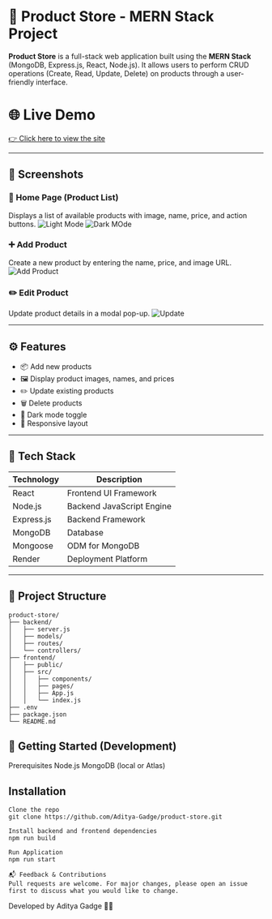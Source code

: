 # 🛒 Product Store - MERN Stack Project

**Product Store** is a full-stack web application built using the **MERN Stack** (MongoDB, Express.js, React, Node.js). It allows users to perform CRUD operations (Create, Read, Update, Delete) on products through a user-friendly interface.

# 🌐 Live Demo
[👉 Click here to view the site](https://product-store-1-wvpp.onrender.com)

---

## 📸 Screenshots

### 🌟 Home Page (Product List)
Displays a list of available products with image, name, price, and action buttons.
![Light Mode](https://github.com/user-attachments/assets/2e13a9c2-c924-43d5-957e-edd2413f8ee5)
![Dark MOde](https://github.com/user-attachments/assets/43de1c35-de67-45aa-93d1-169fba14e257)



### ➕ Add Product
Create a new product by entering the name, price, and image URL.
![Add Product](https://github.com/user-attachments/assets/00f114f1-f347-415d-bd5f-a6b6f308a69d)


### ✏️ Edit Product
Update product details in a modal pop-up.
![Update](https://github.com/user-attachments/assets/e8413e1d-0f41-4048-96d3-0f485bbb311b)


---

## ⚙️ Features

- 📦 Add new products
- 🖼️ Display product images, names, and prices
- ✏️ Update existing products
- 🗑️ Delete products
- 🌙 Dark mode toggle
- 📱 Responsive layout

---

## 🧰 Tech Stack

| Technology | Description              |
|------------|--------------------------|
| React      | Frontend UI Framework    |
| Node.js    | Backend JavaScript Engine|
| Express.js | Backend Framework        |
| MongoDB    | Database                 |
| Mongoose   | ODM for MongoDB          |
| Render     | Deployment Platform      |

---

## 📁 Project Structure

```
product-store/
├── backend/
│   ├── server.js
│   ├── models/
│   ├── routes/
│   └── controllers/
├── frontend/
│   ├── public/
│   ├── src/
│   │   ├── components/
│   │   ├── pages/
│   │   ├── App.js
│   │   └── index.js
├── .env
├── package.json
└── README.md

```


## 🚀 Getting Started (Development)
Prerequisites
Node.js
MongoDB (local or Atlas)

## Installation
```
Clone the repo
git clone https://github.com/Aditya-Gadge/product-store.git

Install backend and frontend dependencies
npm run build

Run Application
npm run start

📬 Feedback & Contributions
Pull requests are welcome. For major changes, please open an issue first to discuss what you would like to change.
```


Developed by Aditya Gadge 👨‍💻




